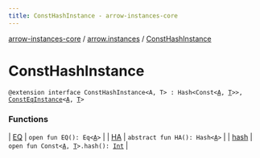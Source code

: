 ```yaml
---
title: ConstHashInstance - arrow-instances-core
---
```


[arrow-instances-core](../../index.html) / [arrow.instances](../index.html) / [ConstHashInstance](./index.html)

# ConstHashInstance

`@extension interface ConstHashInstance<A, T> : Hash<Const<`[`A`](index.html#A)`, `[`T`](index.html#T)`>>, `[`ConstEqInstance`](../-const-eq-instance/index.html)`<`[`A`](index.html#A)`, `[`T`](index.html#T)`>`

### Functions

| [EQ](-e-q.html) | `open fun EQ(): Eq<`[`A`](index.html#A)`>` |
| [HA](-h-a.html) | `abstract fun HA(): Hash<`[`A`](index.html#A)`>` |
| [hash](hash.html) | `open fun Const<`[`A`](index.html#A)`, `[`T`](index.html#T)`>.hash(): `[`Int`](https://kotlinlang.org/api/latest/jvm/stdlib/kotlin/-int/index.html) |

